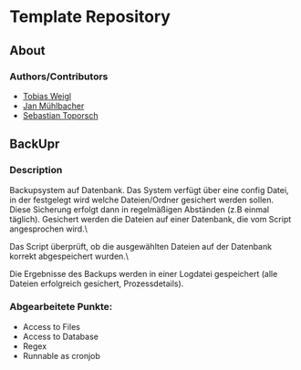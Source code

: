 # Template Repository

## About
### Authors/Contributors
* [Tobias Weigl](mailto:tobias.weigl@edu.fh-joanneum.at)
* [Jan Mühlbacher](mailto:jan.muehlbacher@edu.fh-joanneum.at)
* [Sebastian Toporsch](mailto:sebastian.toporsch@edu.fh-joanneum.at)

## BackUpr

### Description
Backupsystem auf Datenbank. Das System verfügt über eine config Datei, in der festgelegt wird welche Dateien/Ordner gesichert werden sollen. Diese Sicherung erfolgt dann in regelmäßigen Abständen (z.B einmal täglich). Gesichert werden die Dateien auf einer Datenbank, die vom Script angesprochen wird.\

Das Script überprüft, ob die ausgewählten Dateien auf der Datenbank korrekt abgespeichert wurden.\

Die Ergebnisse des Backups werden in einer Logdatei gespeichert (alle Dateien erfolgreich gesichert, Prozessdetails).

### Abgearbeitete Punkte:
* Access to Files
* Access to Database
* Regex
* Runnable as cronjob